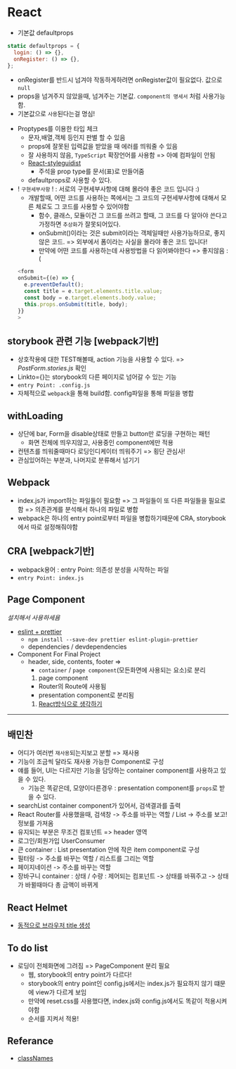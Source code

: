 # React

- 기본값 defaultprops
```js
static defaultprops = {
  login: () => {},
  onRegister: () => {},
};
```  
  * onRegister를 반드시 넘겨야 작동하게하려면 onRegister값이 필요없다. 값으로 `null`
  * props을 넘겨주지 않았을때, 넘겨주는 기본값. `component의 명세서` 처럼 사용가능함.
  * 기본값으로 `사용`된다는걸 명심!
- Proptypes를 이용한 타입 체크  
  * 문자,배열,객체 등인지 판별 할 수 있음
  * props에 잘못된 입력값을 받았을 때 에러를 띄워줄 수 있음
  * 잘 사용하지 않음, `TypeScript` 확장언어를 사용함 => 아예 컴파일이 안됨
  * [React-styleguidist](https://github.com/styleguidist/react-styleguidist)
    + 주석을 prop type를 문서(표)로 만들어줌
  * defaultprops로 사용할 수 있다.  
- ! `구현세부사항` ! : 서로의 구현세부사항에 대해 몰라야 좋은 코드 입니다 :)
  * 개발할때, 어떤 코드를 사용하는 쪽에서는 그 코드의 구현세부사항에 대해서 모른 체로도 그 코드를 사용할 수 있어야함
    + 함수, 클래스, 모듈이건 그 코드를 쓰려고 할때, 그 코드를 다 알아야 쓴다고 가정하면 `추상화`가 잘못되어있다.
    + onSubmit()이라는 것은 submit이라는 객체일때만 사용가능하므로, 좋지 않은 코드. => 외부에서 폼이라는 사실을 몰라야 좋은 코드 입니다!  
    + 만약에 어떤 코드를 사용하는데 사용방법을 다 읽어봐야한다 => 좋지않음 :(
  ```js
  <form
  onSubmit={(e) => {
    e.preventDefault();
    const title = e.target.elements.title.value;
    const body = e.target.elements.body.value;
    this.props.onSubmit(title, body);
  }}
  >
  ```     
## storybook 관련 기능  [webpack기반]
- 상호작용에 대한 TEST해볼때, action 기능을 사용할 수 있다. => *PostForm.stories.js* 확인  
- Linkto={}는 storybook의 다른 페이지로 넘어갈 수 있는 기능
- `entry Point: .config.js`
- 자체적으로 `webpack`을 통해 build함. config파일을 통해 파일을 병합

## withLoading
- 상단에 bar, Form을 disable상태로 만들고 button만 로딩을 구현하는 패턴
  * 화면 전체에 띄우지않고, 사용중인 component에만 적용
- 컨텐츠를 띄워줄때마다 로딩인디케이터 띄워주기 => 횡단 관심사!  
- 관심있어하는 부분과, 나머지로 분류해서 넘기기

## Webpack
- index.js가 import하는 파일들이 필요함 => 그 파일들이 또 다른 파일들을 필요로함 => 의존관계를 분석해서 하나의 파일로 병합
- webpack은 하나의 entry point로부터 파일을 병합하기때문에 CRA, storybook에서 따로 설정해줘야함

## CRA [webpack기반]
- webpack용어 : entry Point: 의존성 분성을 시작하는 파일 
- `entry Point: index.js`

## Page Component
*설치해서 사용하세욤*
- [eslint + prettier](https://gist.github.com/seungha-kim/bdfa171962362f9308e5264766100dbe)
  + `npm install --save-dev prettier eslint-plugin-prettier`
  + dependencies / devdependencies
- Component For Final Project 
  * header, side, contents, footer =>
    + `container` / `page component`(모든화면에 사용되는 요소)로 분리
    01. page component
      - Router의 Route에 사용됨
      - presentation component로 분리됨
    01. [React방식으로 생각하기](https://reactjs-org-ko.netlify.com/docs/thinking-in-react.html)
---
## 배민찬
  * 어디가 여러번 `재사용`되는지보고 분할 => 재사용
  * 기능이 조금씩 달라도 재사용 가능한 Component로 구성
  * 얘를 들어, UI는 다르지만 기능을 담당하는 container component를 사용하고 있을 수 있다.
    + 기능은 똑같은데, 모양이다른경우 : presentation component를 `props`로 받을 수 있다.
  * searchList container component가 있어서, 검색결과를 출력
  * React Router를 사용했을때, 검색창 -> 주소를 바꾸는 역할 / List -> 주소를 보고! 정보를 가져옴
  * 유지되는 부분은 무조건 컴포넌트 => header 영역
  * 로그인/회원가입 UserConsumer
  * 큰 container : List presentation 안에 작은 item component로 구성
  * 필터링 -> 주소를 바꾸는 역할 / 리스트를 그리는 역할
  * 페이지네이션 -> 주소를 바꾸는 역할
  * 장바구니 container : 상태 / 수량 : 제어되는 컴포넌트 -> 상태를 바꿔주고 -> 상태가 바뀔때마다 총 금액이 바뀌게 

## React Helmet
- [동적으로 브라우저 title 생성](https://github.com/nfl/react-helmet)

## To do list
- 로딩이 전체화면에 그려짐 => PageComponent 분리 필요
  * 웹, storybook의 entry point가 다르다!
  * storybook의 entry point인 config.js에서는 index.js가 필요하지 않기 떄문에 view가 다르게 보임
  * 만약에 reset.css를 사용했다면, index.js와 config.js에서도 똑같이 적용시켜야함
  * 순서를 지켜서 적용!

## Referance 
- [classNames](https://www.npmjs.com/package/classnames)  